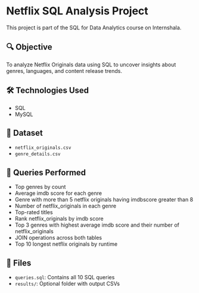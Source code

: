 # Netflix SQL Analysis Project

This project is part of the SQL for Data Analytics course on Internshala.

## 🔍 Objective
To analyze Netflix Originals data using SQL to uncover insights about genres, languages, and content release trends.

## 🛠️ Technologies Used
- SQL
- MySQL

## 📁 Dataset
- `netflix_originals.csv`
- `genre_details.csv`

## 🧠 Queries Performed
- Top genres by count
- Average imdb score for each genre
- Genre with more than 5 netflix originals having imdbscore greater than 8
- Number of netflix_originals in each genre
- Top-rated titles
- Rank netflix_originals by imdb score
- Top 3 genres with highest average imdb score and their number of netflix_originals
- JOIN operations across both tables
- Top 10 longest netflix originals by runtime

## 📂 Files
- `queries.sql`: Contains all 10 SQL queries
- `results/`: Optional folder with output CSVs

